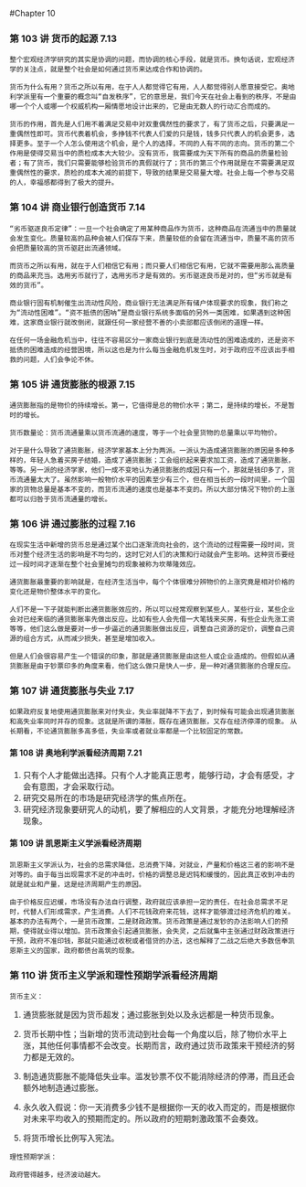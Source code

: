 #Chapter 10

### 第 103 讲 货币的起源 7.13

`整个宏观经济学研究的其实是协调的问题，而协调的核心手段，就是货币。换句话说，宏观经济学的关注点，就是整个社会是如何通过货币来达成合作和协调的。`

`货币为什么有用？货币之所以有用，在于人人都觉得它有用，人人都觉得别人愿意接受它。奥地利学派里有一个重要的概念叫“自发秩序”，它的意思是，我们今天在社会上看到的秩序，不是由哪一个个人或哪一个权威机构一厢情愿地设计出来的，它是由无数人的行动汇合而成的。`

`货币的作用，首先是人们用不着满足交易中对双重偶然性的要求了，有了货币之后，只要满足一重偶然性即可。货币代表着机会，多挣钱不代表人们爱的只是钱，钱多只代表人的机会更多，选择更多。至于一个人怎么使用这个机会，是个人的选择，不同的人有不同的志向。货币的第二个作用是使得交易当中的质检成本大大较少。没有货币，我需要成为天下所有的商品的质量检验者；有了货币，我们只需要能够检验货币的真假就行了；货币的第三个作用就是在不需要满足双重偶然性的要求，质检的成本大减的前提下，导致的结果是交易量大增。社会上每一个参与交易的人，幸福感都得到了极大的提升。`

### 第 104 讲 商业银行创造货币 7.14

`“劣币驱逐良币定律”：一旦一个社会确定了用某种商品作为货币，这种商品在流通当中的质量就会发生变化。质量较高的品种会被人们保存下来，质量较低的会留在流通当中，质量不高的货币会把质量较高的货币驱赶出流通领域。`

`而货币之所以有用，就在于人们相信它有用；而只要人们相信它有用，它就不需要用那么高质量的商品来充当。选用劣币就行了，选用劣币才是有效的。劣币驱逐良币是对的，但“劣币就是有效的货币”。`

`商业银行固有机制催生出流动性风险，商业银行无法满足所有储户体现要求的现象，我们称之为“流动性困难”。“资不抵债的困呐”是商业银行系统多面临的另外一类困难，如果遇到这种困难，这家商业银行就改倒闭，就跟任何一家经营不善的小卖部都应该倒闭的道理一样。`

`在任何一场金融危机当中，往往不容易区分一家商业银行到底是流动性的困难造成的，还是资不抵债的困难造成的经营困境，所以这也是为什么每当金融危机发生时，对于政府应不应该出手相救的问题，人们会争论不休。`

### 第 105 讲 通货膨胀的根源 7.15

`通货膨胀指的是物价的持续增长。第一，它值得是总的物价水平；第二，是持续的增长，不是暂时的增长。`

`货币数量论：货币流通量乘以货币流通的速度，等于一个社会里货物的总量乘以平均物价。`

`对于是什么导致了通货膨胀，经济学家基本上分为两派。一派认为造成通货膨胀的原因是多种多样的，年轻人急着买房子结婚，造成了通货膨胀；工会组织起来要求加工资，造成了通货膨胀，等等。另一派的经济学家，他们一成不变地认为通货膨胀的成因只有一个，那就是钱印多了，货币流通量太大了。虽然影响一般物价水平的因素至少有三个，但在相当长的一段时间里，一个国家的货物总量是基本不变的，而货币流通的速度也是基本不变的。所以大部分情况下物价的上涨都可以归咎于货币流通量的增长。`

### 第 106 讲 通过膨胀的过程 7.16

`在现实生活中新增的货币总是通过某个出口逐渐流向社会的，这个流动的过程需要一段时间，货币对整个经济生活的影响是不均匀的，这时它对人们的决策和行动就会产生影响。这种货币要经过一段时间才逐渐在整个社会里摊匀的现象被称为坎蒂隆效应。`

`通货膨胀最重要的影响就是，在经济生活当中，每个个体很难分辨物价的上涨究竟是相对价格的变化还是物价整体水平的变化。`

`人们不是一下子就能判断出通货膨胀效应的，所以可以经常观察到某些人，某些行业，某些企业会对已经来临的通货膨胀率先做出反应。比如有些人会先借一大笔钱来买房，有些企业先涨工资等等，他们这么做是要对一步一步逼近的通货膨胀做出反应，调整自己资源的定价，调整自己资源的组合方式，从而减少损失，甚至是增加收入。`

`但是人们会很容易产生一个错误的印象，那就是通货膨胀是由这些人或企业造成的。但假如从通货膨胀是由于钞票印多的角度来看，他们这么做只是快人一步，是一种对通货膨胀的合理反应。`

### 第 107 讲 通货膨胀与失业 7.17

`如果政府反复地使用通货膨胀来对付失业，失业率就降不下去了，到时候有可能会出现通货膨胀和高失业率同时并存的现象。这就是所谓的滞胀，既存在通货膨胀，又存在经济停滞的现象。`
`从长期看，不论通货膨胀多高多低，失业率或者就业率都是一个比较固定的常数。`

#### 第 108 讲 奥地利学派看经济周期 7.21

1. 只有个人才能做出选择。只有个人才能真正思考，能够行动，才会有感受，才会有意图，才会采取行动。
2. 研究交易所在的市场是研究经济学的焦点所在。
3. 研究经济现象要研究人的动机，要了解相应的人文背景，才能充分地理解经济现象。

#### 第 109 讲 凯恩斯主义学派看经济周期

`凯恩斯主义学派认为，社会的总需求降低，总消费下降，对就业，产量和价格这三者的影响不是对等的。由于每当出现需求不足的冲击时，价格的调整总是迟钝和缓慢的，因此真正收到冲击的就是就业和产量，这是经济周期产生的原因。`

`由于价格反应迟缓，市场没有办法自行调整，政府就应该承担一定的责任，在社会总需求不足时，代替人们形成需求，产生消费。人们不花钱政府来花钱，这样才能够渡过经济危机的难关。`
`基本的办法有两个，一是货币政策，二是财政政策。货币政策是通过发钞的办法影响人们的预期，使得就业得以增加。货币政策会引起通货膨胀，会失灵，之后就集中主张通过财政政策进行干预，政府不准印钱，那就只能通过收税或者借贷的办法，这也解释了二战之后绝大多数信奉凯恩斯主义的国家，政府都债台高筑的现象。`

### 第 110 讲 货币主义学派和理性预期学派看经济周期

`货币主义：`

1. 通货膨胀就是因为货币超发；通过膨胀到处以及永远都是一种货币现象。

2. 货币长期中性；当新增的货币流动到社会每一个角度以后，除了物价水平上涨，其他任何事情都不会改变。长期而言，政府通过货币政策来干预经济的努力都是无效的。

3. 制造通货膨胀不能降低失业率。滥发钞票不仅不能消除经济的停滞，而且还会额外地制造通过膨胀。

4. 永久收入假说：你一天消费多少钱不是根据你一天的收入而定的，而是根据你对未来平均收入的预期而定的。所以政府的短期刺激政策不会奏效。

5. 将货币增长比例写入宪法。

`理性预期学派：`

    政府管得越多，经济波动越大。
